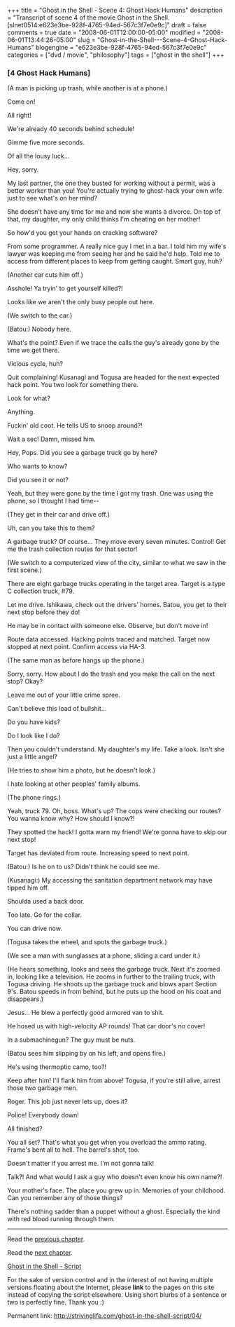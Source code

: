 +++
title = "Ghost in the Shell - Scene 4: Ghost Hack Humans"
description = "Transcript of scene 4 of the movie Ghost in the Shell. [slnet0514:e623e3be-928f-4765-94ed-567c3f7e0e9c]"
draft = false
comments = true
date = "2008-06-01T12:00:00-05:00"
modified = "2008-06-01T13:44:26-05:00"
slug = "Ghost-in-the-Shell---Scene-4-Ghost-Hack-Humans"
blogengine = "e623e3be-928f-4765-94ed-567c3f7e0e9c"
categories = ["dvd / movie", "philosophy"]
tags = ["ghost in the shell"]
+++

<h3>[4 Ghost Hack Humans]</h3>
<p>
(A man is picking up trash, while another is at a phone.) 
</p>
<p>
Come on! 
</p>
<p>
All right! 
</p>
<p>
We&#39;re already 40 seconds behind schedule! 
</p>
<p>
Gimme five more seconds. 
</p>
<p>
Of all the lousy luck... 
</p>
<p>
Hey, sorry. 
</p>
<p>
My last partner, the one they busted for working without a permit, was a better worker than you! You&#39;re actually trying to ghost-hack your own wife just to see what&#39;s on her mind? 
</p>
<p>
She doesn&#39;t have any time for me and now she wants a divorce. On top of that, my daughter, my only child thinks I&#39;m cheating on her mother! 
</p>
<p>
So how&#39;d you get your hands on cracking software? 
</p>
<p>
From some programmer. A really nice guy I met in a bar. I told him my wife&#39;s lawyer was keeping me from seeing her and he said he&#39;d help. Told me to access from different places to keep from getting caught. Smart guy, huh? 
</p>
<p>
(Another car cuts him off.) 
</p>
<p>
Asshole! Ya tryin&#39; to get yourself killed?! 
</p>
<p>
Looks like we aren&#39;t the only busy people out here. 
</p>
<p>
(We switch to the car.) 
</p>
<p>
(Batou:) Nobody here. 
</p>
<p>
What&#39;s the point? Even if we trace the calls the guy&#39;s already gone by the time we get there. 
</p>
<p>
Vicious cycle, huh? 
</p>
<p>
Quit complaining! Kusanagi and Togusa are headed for the next expected hack point. You two look for something there. 
</p>
<p>
Look for what? 
</p>
<p>
Anything. 
</p>
<p>
Fuckin&#39; old coot. He tells US to snoop around?! 
</p>
<p>
Wait a sec! Damn, missed him. 
</p>
<p>
Hey, Pops. Did you see a garbage truck go by here? 
</p>
<p>
Who wants to know? 
</p>
<p>
Did you see it or not? 
</p>
<p>
Yeah, but they were gone by the time I got my trash. One was using the phone, so I thought I had time-- 
</p>
<p>
(They get in their car and drive off.) 
</p>
<p>
Uh, can you take this to them? 
</p>
<p>
A garbage truck? Of course... They move every seven minutes. Control! Get me the trash collection routes for that sector! 
</p>
<p>
(We switch to a computerized view of the city, similar to what we saw in the first scene.) 
</p>
<p>
There are eight garbage trucks operating in the target area. Target is a type C collection truck, #79. 
</p>
<p>
Let me drive. Ishikawa, check out the drivers&#39; homes. Batou, you get to their next stop before they do! 
</p>
<p>
He may be in contact with someone else. Observe, but don&#39;t move in! 
</p>
<p>
Route data accessed. Hacking points traced and matched. Target now stopped at next point. Confirm access via HA-3. 
</p>
<p>
(The same man as before hangs up the phone.) 
</p>
<p>
Sorry, sorry. How about I do the trash and you make the call on the next stop? Okay? 
</p>
<p>
Leave me out of your little crime spree. 
</p>
<p>
Can&#39;t believe this load of bullshit... 
</p>
<p>
Do you have kids? 
</p>
<p>
Do I look like I do? 
</p>
<p>
Then you couldn&#39;t understand. My daughter&#39;s my life. Take a look. Isn&#39;t she just a little angel? 
</p>
<p>
(He tries to show him a photo, but he doesn&#39;t look.) 
</p>
<p>
I hate looking at other peoples&#39; family albums. 
</p>
<p>
(The phone rings.) 
</p>
<p>
Yeah, truck 79. Oh, boss. What&#39;s up? The cops were checking our routes? You wanna know why? How should I know?! 
</p>
<p>
They spotted the hack! I gotta warn my friend! We&#39;re gonna have to skip our next stop! 
</p>
<p>
Target has deviated from route. Increasing speed to next point. 
</p>
<p>
(Batou:) Is he on to us? Didn&#39;t think he could see me. 
</p>
<p>
(Kusanagi:) My accessing the sanitation department network may have tipped him off. 
</p>
<p>
Shoulda used a back door. 
</p>
<p>
Too late. Go for the collar. 
</p>
<p>
You can drive now. 
</p>
<p>
(Togusa takes the wheel, and spots the garbage truck.) 
</p>
<p>
(We see a man with sunglasses at a phone, sliding a card under it.) 
</p>
<p>
(He hears something, looks and sees the garbage truck. Next it&#39;s zoomed in, looking like a television. He zooms in further to the trailing truck, with Togusa driving. He shoots up the garbage truck and blows apart Section 9&#39;s. Batou speeds in from behind, but he puts up the hood on his coat and disappears.) 
</p>
<p>
Jesus... He blew a perfectly good armored van to shit. 
</p>
<p>
He hosed us with high-velocity AP rounds! That car door&#39;s no cover! 
</p>
<p>
In a submachinegun? The guy must be nuts. 
</p>
<p>
(Batou sees him slipping by on his left, and opens fire.) 
</p>
<p>
He&#39;s using thermoptic camo, too?! 
</p>
<p>
Keep after him! I&#39;ll flank him from above! Togusa, if you&#39;re still alive, arrest those two garbage men. 
</p>
<p>
Roger. This job just never lets up, does it? 
</p>
<p>
Police! Everybody down! 
</p>
<p>
All finished? 
</p>
<p>
You all set? That&#39;s what you get when you overload the ammo rating. Frame&#39;s bent all to hell. The barrel&#39;s shot, too. 
</p>
<p>
Doesn&#39;t matter if you arrest me. I&#39;m not gonna talk! 
</p>
<p>
Talk?! And what would I ask a guy who doesn&#39;t even know his own name?! 
</p>
<p>
Your mother&#39;s face. The place you grew up in. Memories of your childhood. Can you remember any of those things? 
</p>
<p>
There&#39;s nothing sadder than a puppet without a ghost. Especially the kind with red blood running through them. 
</p>
<hr />
<p>
Read the <a href="/ghost-in-the-shell-script/03/">previous chapter</a>. 
</p>
<p>
Read the <a href="/ghost-in-the-shell-script/05/">next chapter</a>. 
</p>
<p>
<a href="/ghost-in-the-shell-script/">Ghost in the Shell - Script</a> 
</p>
<div class="tip">
<p>
For the sake of version control and in the interest of not having multiple versions floating about the Internet, please <strong>link</strong> to the pages on this site instead of copying the script elsewhere. Using short blurbs of a sentence or two is perfectly fine. Thank you :) 
</p>
<p>
Permanent link: <a href="/ghost-in-the-shell-script/04/">http://strivinglife.com/ghost-in-the-shell-script/04/</a> 
</p>
</div>

